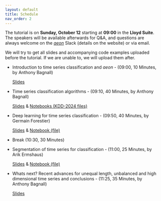 ```yaml
---
layout: default
title: Schedule
nav_order: 2
---
```


The tutorial is on __Sunday, October 12__ starting at __09:00__ in the __Lloyd Suite__. The speakers will be available afterwards for Q&A, and questions are always welcome on the [_aeon_](/https://www.aeon-toolkit.org/) Slack (details on the website) or via email.

We will try to get all slides and accompanying code examples uploaded before the tutorial. If we are unable to, we will upload them after.

- Introduction to time series classification and _aeon_ - (09:00, 10 Minutes, by Anthony Bagnall)
  
  [Slides](https://github.com/aeon-tutorials/DSAA-2025/blob/main/Slides/part1_introduction.pptx) 

- Time series classification algorithms - (09:10, 40 Minutes, by Anthony Bagnall)

  [Slides](https://github.com/aeon-tutorials/DSAA-2025/blob/main/Slides/part2_classification.pptx) & [Notebooks (KDD-2024 files)](https://github.com/aeon-tutorials/KDD-2024/tree/main/Notebooks)

- Deep learning for time series classification - (09:50, 40 Minutes, by Germain Forestier)

  [Slides](https://github.com/aeon-tutorials/DSAA-2025/blob/main/Slides/part3_deep_learning.pdf) & [Notebook (file)](https://github.com/aeon-tutorials/DSAA-2025/blob/main/Notebooks/deep_learning.ipynb) 

- Break (10:30, 30 Minutes)

- Segmentation of time series for classification - (11:00, 25 Minutes, by Arik Ermshaus)

  [Slides](https://github.com/aeon-tutorials/DSAA-2025/blob/main/Slides/part4_segmentation_for_classification.pdf) & [Notebook (file)](https://github.com/aeon-tutorials/DSAA-2025/blob/main/Notebooks/segmentation.ipynb)

- Whats next? Recent advances for unequal length, unbalanced and high dimensional time series and conclusions - (11:25, 35 Minutes, by Anthony Bagnall)
  
  [Slides](https://github.com/aeon-tutorials/DSAA-2025/blob/main/Slides/part5_where_next.pptx)  
